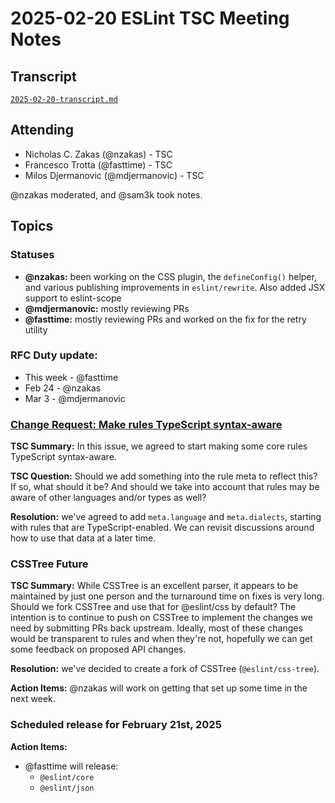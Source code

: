 # 2025-02-20 ESLint TSC Meeting Notes

## Transcript

[`2025-02-20-transcript.md`](2025-02-20-transcript.md)

## Attending

- Nicholas C. Zakas (@nzakas) - TSC
- Francesco Trotta (@fasttime) - TSC
- Milos Djermanovic (@mdjermanovic) - TSC

@nzakas moderated, and @sam3k took notes.

## Topics

### Statuses

* **@nzakas:** been working on the CSS plugin, the `defineConfig()` helper, and various publishing improvements in `eslint/rewrite`. Also added JSX support to eslint-scope
* **@mdjermanovic:** mostly reviewing PRs
* **@fasttime:** mostly reviewing PRs and worked on the fix for the retry utility


### RFC Duty update:
* This week - @fasttime 
* Feb 24 - @nzakas 
* Mar 3 - @mdjermanovic

### [Change Request: Make rules TypeScript syntax-aware](https://github.com/eslint/eslint/issues/19173)

**TSC Summary:** In this issue, we agreed to start making some core rules TypeScript syntax-aware.

**TSC Question:** Should we add something into the rule meta to reflect this? If so, what should it be? And should we take into account that rules may be aware of other languages and/or types as well?

**Resolution:** we've agreed to add `meta.language` and `meta.dialects`, starting with rules that are TypeScript-enabled. We can revisit discussions around how to use that data at a later time.

### CSSTree Future

**TSC Summary:** While CSSTree is an excellent parser, it appears to be maintained by just one person and the turnaround time on fixes is very long. Should we fork CSSTree and use that for @eslint/css by default? The intention is to continue to push on CSSTree to implement the changes we need by submitting PRs back upstream. Ideally, most of these changes would be transparent to rules and when they're not, hopefully we can get some feedback on proposed API changes.

**Resolution:** we've decided to create a fork of CSSTree (`@eslint/css-tree`).

**Action Items:** @nzakas will work on getting that set up some time in the next week.


### Scheduled release for February 21st, 2025

**Action Items:**

- @fasttime will release:
  - `@eslint/core`
  - `@eslint/json`
  